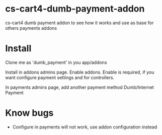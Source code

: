 cs-cart4-dumb-payment-addon
===========================

cs-cart4 dumb payment addon to see how it works and use as base for others payments addons


Install
=======

Clone me as 'dumb_payment' in you app/addons

Install in addons admins page. Enable addons. Enable is required, if you want configure payment settings and for controllers.

In payments admins page, add another payment method Dumb/Internet Payment


Know bugs
=========

* Configure in payments will not work, use addon configuration instead

